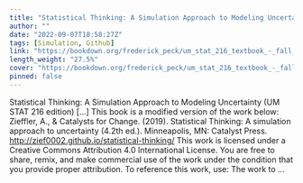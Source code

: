 ```yaml
---
title: "Statistical Thinking: A Simulation Approach to Modeling Uncertainty (UM STAT 216 edition)"
author: ""
date: "2022-09-07T18:58:27Z"
tags: [Simulation, Github]
link: "https://bookdown.org/frederick_peck/um_stat_216_textbook_-_fall_2022/"
length_weight: "27.5%"
cover: "https://bookdown.org/frederick_peck/um_stat_216_textbook_-_fall_2022/img/catalst-textbook-cover-v4.png"
pinned: false
---
```


Statistical Thinking: A Simulation Approach to Modeling Uncertainty (UM STAT 216 edition) [...] This book is a modified version of the work below: Zieffler, A., & Catalysts for Change. (2019). Statistical Thinking: A simulation approach to uncertainty (4.2th ed.). Minneapolis, MN: Catalyst Press. http://zief0002.github.io/statistical-thinking/ This work is licensed under a Creative Commons Attribution 4.0 International License. You are free to share, remix, and make commercial use of the work under the condition that you provide proper attribution. To reference this work, use: The work to ...
